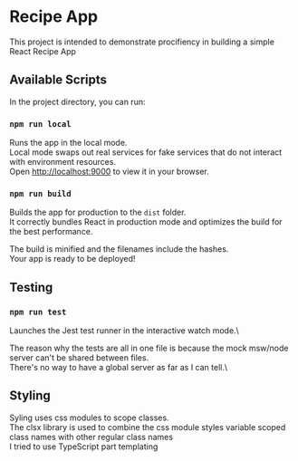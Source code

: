 # Recipe App

This project is intended to demonstrate procifiency in building a simple React Recipe App

## Available Scripts

In the project directory, you can run:

### `npm run local`

Runs the app in the local mode.\
Local mode swaps out real services for fake services that do not interact with environment resources.\
Open [http://localhost:9000](http://localhost:9000) to view it in your browser.

### `npm run build`

Builds the app for production to the `dist` folder.\
It correctly bundles React in production mode and optimizes the build for the best performance.

The build is minified and the filenames include the hashes.\
Your app is ready to be deployed!

## Testing

### `npm run test`

Launches the Jest test runner in the interactive watch mode.\

The reason why the tests are all in one file is because the mock msw/node server can't be shared between files.\
There's no way to have a global server as far as I can tell.\

## Styling

Syling uses css modules to scope classes.\
The clsx library is used to combine the css module styles variable scoped class names with other regular class names\
I tried to use TypeScript part templating